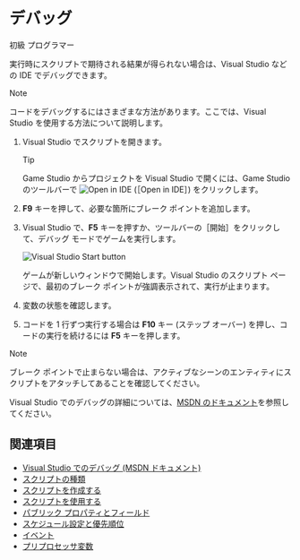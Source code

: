 # デバッグ

<span class="badge text-bg-primary">初級</span>
<span class="badge text-bg-success">プログラマー</span>

実行時にスクリプトで期待される結果が得られない場合は、Visual Studio などの IDE でデバッグできます。

>[!NOTE]
>コードをデバッグするにはさまざまな方法があります。ここでは、Visual Studio を使用する方法について説明します。

1. Visual Studio でスクリプトを開きます。

    >[!TIP]
    >Game Studio からプロジェクトを Visual Studio で開くには、Game Studio のツールバーで ![Open in IDE](media/launch-your-game-ide-icon.png) (［Open in IDE］) をクリックします。

2. **F9** キーを押して、必要な箇所にブレーク ポイントを追加します。

3. Visual Studio で、**F5** キーを押すか、ツールバーの［開始］をクリックして、デバッグ モードでゲームを実行します。

   ![Visual Studio Start button](media/visual-studio-start-button.png)

   ゲームが新しいウィンドウで開始します。Visual Studio のスクリプト ページで、最初のブレーク ポイントが強調表示されて、実行が止まります。

4. 変数の状態を確認します。

5. コードを 1 行ずつ実行する場合は **F10** キー (ステップ オーバー) を押し、コードの実行を続けるには **F5** キーを押します。

> [!NOTE]
> ブレーク ポイントで止まらない場合は、アクティブなシーンのエンティティにスクリプトをアタッチしてあることを確認してください。

Visual Studio でのデバッグの詳細については、[MSDN のドキュメント](https://msdn.microsoft.com/ja-jp/library/sc65sadd.aspx)を参照してください。

## 関連項目

* [Visual Studio でのデバッグ (MSDN ドキュメント)](https://msdn.microsoft.com/ja-jp/library/sc65sadd.aspx)
* [スクリプトの種類](types-of-script.md)
* [スクリプトを作成する](create-a-script.md)
* [スクリプトを使用する](use-a-script.md)
* [パブリック プロパティとフィールド](public-properties-and-fields.md)
* [スケジュール設定と優先順位](scheduling-and-priorities.md)
* [イベント](events.md)
* [プリプロセッサ変数](preprocessor-variables.md)
